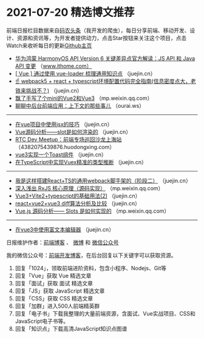 # 2021-07-20 精选博文推荐

前端日报栏目数据来自[码农头条](http://hao.caibaojian.com.cn/)（我开发的爬虫），每日分享前端、移动开发、设计、资源和资讯等，为开发者提供动力，点击Star按钮来关注这个项目，点击Watch来收听每日的更新[Github主页](https://github.com/kujian/frontendDaily)
* [华为鸿蒙 HarmonyOS API Version 6 关键差异点官方解读：JS API 和 Java API 变更](https://www.ithome.com/0/563/823.htm) （www.ithome.com）
* [[ Vue ] 通过使用 vue-loader 梳理通用知识点](https://juejin.cn/post/6986455161220628487) （juejin.cn）
* [☝️ webpack5 + react + typescript环境配置代码完全指南(信息密度点大，老铁来挑战不？)](https://juejin.cn/post/6986621723961475103) （juejin.cn）
* [飘了手写了个mini的Vue2和Vue3](https://mp.weixin.qq.com/s?__biz=MzI5NTY1MDUyOQ==&mid=2247502993&idx=1&sn=1e692a9db9217f8a4fb660c487025714) （mp.weixin.qq.com）
* [聊聊中后台前端应用：上下文的那些事儿](https://ourai.ws/posts/things-about-contexts-in-frontend-projects/) （ourai.ws）

***
* [在vue项目中使用jsx的技巧](https://juejin.cn/post/6986414886716702728) （juejin.cn）
* [Vue源码分析——slot是如何渲染的](https://juejin.cn/post/6986606429050241032) （juejin.cn）
* [RTC Dev Meetup：前端专场巡回沙龙上海站](https://4382075439876.huodongxing.com/event/9605317125000?hmsr=toutiao.io&utm_campaign=toutiao.io&utm_medium=toutiao.io&utm_source=toutiao.io) （4382075439876.huodongxing.com）
* [vue3实现一个Toast组件](https://juejin.cn/post/6986568226817703967) （juejin.cn）
* [在TypeScript中实现Vuex精准的类型推断](https://juejin.cn/post/6986562616818663432) （juejin.cn）

***
* [我是这样搭建React+TS的通用webpack脚手架的（阶段二）](https://juejin.cn/post/6986560320315588645) （juejin.cn）
* [深入浅出 RxJS 核心原理（源码实现）](https://mp.weixin.qq.com/s?__biz=Mzg4MTYwMzY1Mw==&mid=2247498863&idx=1&sn=56d5092ead370cc4c501f625257c2df0) （mp.weixin.qq.com）
* [Vue3+Vite2+typescript的基础用法(2)](https://juejin.cn/post/6986465000080539656) （juejin.cn）
* [react+vue2+vue3 diff算法分析及比较](https://juejin.cn/post/6986463124358430756) （juejin.cn）
* [Vue.js 源码分析—— Slots 是如何实现的](https://mp.weixin.qq.com/s?__biz=MzI1ODE4NzE1Nw==&mid=2247490061&idx=1&sn=b8ea1a76df476e393079ee4b6d69565a) （mp.weixin.qq.com）

***
* [在vue3中使用富文本编辑器](https://juejin.cn/post/6986460075116199973) （juejin.cn）

日报维护作者：[前端博客](http://caibaojian.com.cn/) 、 [微博](http://weibo.com/kujian) 和 [微信公众号](https://open.weixin.qq.com/qr/code?username=caibaojian_com)

我的微信公众号：[前端开发博客](https://open.weixin.qq.com/qr/code?username=caibaojian_com)，在后台回复以下关键字可以获取资源。

1. 回复「1024」，领取前端进阶资料，包含小程序、Nodejs、Git等
2. 回复「Vue」获取 Vue 精选文章
3. 回复「面试」获取 面试 精选文章
4. 回复「JS」获取 JavaScript 精选文章
5. 回复「CSS」获取 CSS 精选文章
6. 回复「加群」进入500人前端精英群
7. 回复「电子书」下载我整理的大量前端资源，含面试、Vue实战项目、CSS和JavaScript电子书等。
8. 回复「知识点」下载高清JavaScript知识点图谱